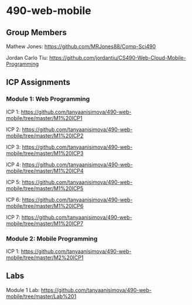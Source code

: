 # 490-web-mobile

## Group Members

Mathew Jones: https://github.com/MRJones88/Comp-Sci490

Jordan Carlo Tiu: https://github.com/jordantiu/CS490-Web-Cloud-Mobile-Programming

## ICP Assignments

### Module 1: Web Programming

ICP 1: https://github.com/tanyaanisimova/490-web-mobile/tree/master/M1%20ICP1

ICP 2: https://github.com/tanyaanisimova/490-web-mobile/tree/master/M1%20ICP2

ICP 3: https://github.com/tanyaanisimova/490-web-mobile/tree/master/M1%20ICP3

ICP 4: https://github.com/tanyaanisimova/490-web-mobile/tree/master/M1%20ICP4

ICP 5: https://github.com/tanyaanisimova/490-web-mobile/tree/master/M1%20ICP5

ICP 6: https://github.com/tanyaanisimova/490-web-mobile/tree/master/M1%20ICP6

ICP 7: https://github.com/tanyaanisimova/490-web-mobile/tree/master/M1%20ICP7

### Module 2: Mobile Programming

ICP 1: https://github.com/tanyaanisimova/490-web-mobile/tree/master/M2%20ICP1

## Labs

Module 1 Lab: https://github.com/tanyaanisimova/490-web-mobile/tree/master/Lab%201
